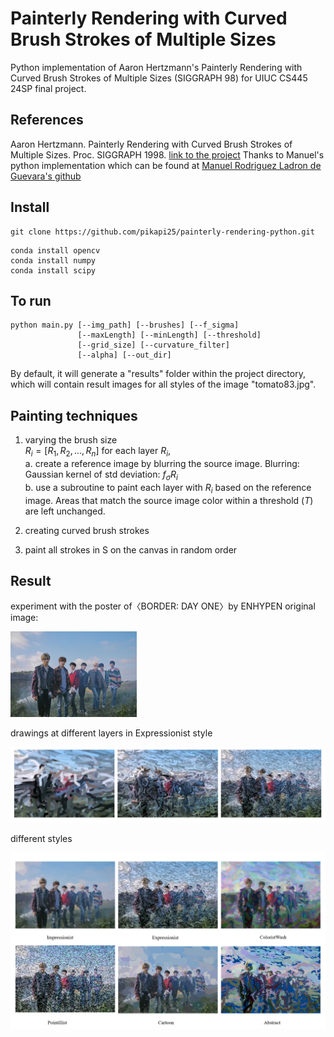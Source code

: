 # Painterly Rendering with Curved Brush Strokes of Multiple Sizes

Python implementation of Aaron Hertzmann's Painterly Rendering with Curved Brush Strokes of Multiple Sizes (SIGGRAPH 98) for UIUC CS445 24SP final project.

## References
Aaron Hertzmann. Painterly Rendering with Curved Brush Strokes of Multiple Sizes. Proc. SIGGRAPH 1998.
[link to the project](https://mrl.cs.nyu.edu/publications/painterly98/)
Thanks to Manuel's python implementation which can be found at [Manuel Rodriguez Ladron de Guevara's github](https://github.com/manuelladron/painterPython)
 

## Install
```
git clone https://github.com/pikapi25/painterly-rendering-python.git

```
```
conda install opencv
conda install numpy
conda install scipy
```

## To run
```
python main.py [--img_path] [--brushes] [--f_sigma] 
               [--maxLength] [--minLength] [--threshold] 
               [--grid_size] [--curvature_filter] 
               [--alpha] [--out_dir]
```
By default, it will generate a "results" folder within the project directory, which will contain result images for all styles of the image "tomato83.jpg". 


## Painting techniques
1. varying the brush size   
   $R_i = [R_1, R_2, ..., R_n]$
   for each layer $R_i$,   
   a. create a reference image by blurring the source image. Blurring: Gaussian kernel of std deviation: $f_{\sigma}R_i$  
   b. use a subroutine to paint each layer with $R_i$ based on the reference image. Areas that match the source image color within a threshold ($T$) are left unchanged.  

2. creating curved brush strokes  

3. paint all strokes in S on the canvas in random order

## Result
experiment with the poster of〈BORDER: DAY ONE〉by ENHYPEN
original image: 

<img src= https://github.com/pikapi25/painterly-rendering-python/blob/main/images/enhypen.jpg width=40% />

drawings at different layers in Expressionist style 

![image](https://github.com/pikapi25/painterly-rendering-python/blob/main/images/result1.png)

different styles 

![image](https://github.com/pikapi25/painterly-rendering-python/blob/main/images/result2.png)